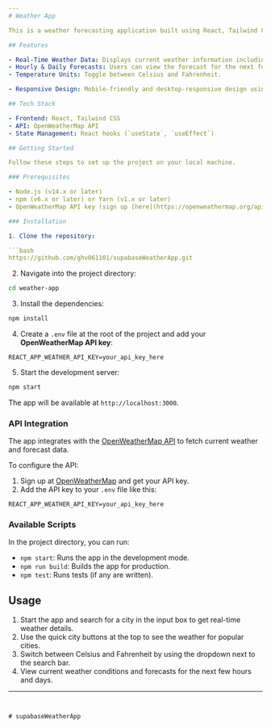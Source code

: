 ```yaml
---
# Weather App

This is a weather forecasting application built using React, Tailwind CSS, and the OpenWeatherMap API. It provides real-time weather updates, forecasts, and weather conditions for different cities. The application allows users to view current weather details, hourly and daily forecasts, and switch between Celsius and Fahrenheit units.

## Features

- Real-Time Weather Data: Displays current weather information including temperature, humidity, wind speed, and more.
- Hourly & Daily Forecasts: Users can view the forecast for the next few hours and days.
- Temperature Units: Toggle between Celsius and Fahrenheit.

- Responsive Design: Mobile-friendly and desktop-responsive design using Tailwind CSS.

## Tech Stack

- Frontend: React, Tailwind CSS
- API: OpenWeatherMap API
- State Management: React hooks (`useState`, `useEffect`)

## Getting Started

Follow these steps to set up the project on your local machine.

### Prerequisites

- Node.js (v14.x or later)
- npm (v6.x or later) or Yarn (v1.x or later)
- OpenWeatherMap API key (sign up [here](https://openweathermap.org/api) if you don't have one)

### Installation

1. Clone the repository:

```bash
https://github.com/ghv061101/supabaseWeatherApp.git
```

2. Navigate into the project directory:

```bash
cd weather-app
```

3. Install the dependencies:

```bash
npm install
```

4. Create a `.env` file at the root of the project and add your **OpenWeatherMap API key**:

```env
REACT_APP_WEATHER_API_KEY=your_api_key_here
```

5. Start the development server:

```bash
npm start
```

The app will be available at `http://localhost:3000`.



### API Integration

The app integrates with the [OpenWeatherMap API](https://openweathermap.org/api) to fetch current weather and forecast data.

To configure the API:

1. Sign up at [OpenWeatherMap](https://openweathermap.org/) and get your API key.
2. Add the API key to your `.env` file like this:

```
REACT_APP_WEATHER_API_KEY=your_api_key_here
```

### Available Scripts

In the project directory, you can run:

- `npm start`: Runs the app in the development mode.
- `npm run build`: Builds the app for production.
- `npm test`: Runs tests (if any are written).

## Usage

1. Start the app and search for a city in the input box to get real-time weather details.
2. Use the quick city buttons at the top to see the weather for popular cities.
3. Switch between Celsius and Fahrenheit by using the dropdown next to the search bar.
4. View current weather conditions and forecasts for the next few hours and days.





---
```


#   s u p a b a s e W e a t h e r A p p  
 